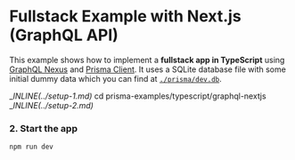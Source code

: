 # Fullstack Example with Next.js (GraphQL API)

This example shows how to implement a **fullstack app in TypeScript** using [GraphQL Nexus](https://nexus.js.org/) and [Prisma Client](https://github.com/prisma/prisma2/blob/master/docs/prisma-client-js/api.md). It uses a SQLite database file with some initial dummy data which you can find at [`./prisma/dev.db`](./prisma/dev.db).

__INLINE(../_setup-1.md)__
cd prisma-examples/typescript/graphql-nextjs
__INLINE(../_setup-2.md)__

### 2. Start the app

```
npm run dev
```

